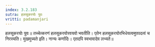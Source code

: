 ```yaml
---
index: 3.2.183
sutra: हलसूकरयोः पुवः
vritti: padamanjari
---
```


 हलसूकरयोः पुवः॥ तच्चेत्करणं हलसूकरयोरवयवो भवतीति। एतेन हलसूकरयोरभिधेयत्वमुपपदत्वं च निरस्यति। मुखमुच्यते इति। नान्यः कर्णादिः। एतदपि स्वभावादेव लभ्यते॥